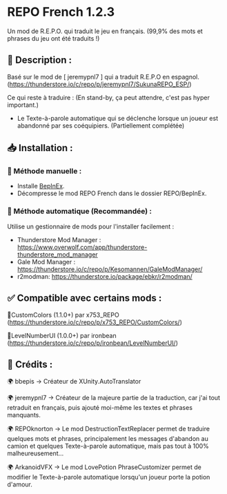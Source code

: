 # REPO French 1.2.3
Un mod de R.E.P.O. qui traduit le jeu en français. (99,9% des mots et phrases du jeu ont été traduits !)

## 📜 Description :
Basé sur le mod de [ jeremypnl7 ] qui a traduit R.E.P.O en espagnol. (https://thunderstore.io/c/repo/p/jeremypnl7/SukunaREPO_ESP/)

Ce qui reste à traduire : (En stand-by, ça peut attendre, c'est pas hyper important.)

- Le Texte-à-parole automatique qui se déclenche lorsque un joueur est abandonné par ses coéquipiers. (Partiellement complétée)


## 📥 Installation :
### 🔹 Méthode manuelle :

- Installe [BepInEx](https://thunderstore.io/c/repo/p/BepInEx/BepInExPack/).
- Décompresse le mod REPO French dans le dossier REPO/BepInEx.

### 🔹 Méthode automatique (Recommandée) :

Utilise un gestionnaire de mods pour l'installer facilement :

- Thunderstore Mod Manager : https://www.overwolf.com/app/thunderstore-thunderstore_mod_manager
- Gale Mod Manager : https://thunderstore.io/c/repo/p/Kesomannen/GaleModManager/
- r2modman: https://thunderstore.io/package/ebkr/r2modman/

## ✅ Compatible avec certains mods :
🔹CustomColors (1.1.0+) par x753_REPO (https://thunderstore.io/c/repo/p/x753_REPO/CustomColors/)

🔹LevelNumberUI (1.0.0+) par ironbean (https://thunderstore.io/c/repo/p/ironbean/LevelNumberUI/)

## 👥 Crédits :
🌍 bbepis → Créateur de XUnity.AutoTranslator

🌍 jeremypnl7 → Créateur de la majeure partie de la traduction, car j'ai tout retraduit en français, puis ajouté moi-même les textes et phrases manquants.

🌍 REPOknorton → Le mod DestructionTextReplacer permet de traduire quelques mots et phrases, principalement les messages d'abandon au camion et quelques Texte-à-parole automatique, mais pas tout à 100% malheureusement...

🌍 ArkanoidVFX → Le mod LovePotion PhraseCustomizer permet de modifier le Texte-à-parole automatique lorsqu'un joueur porte la potion d'amour.
